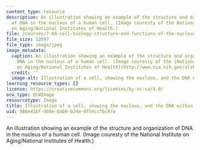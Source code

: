 ```yaml
---
content_type: resource
description: An illustration showing an example of the structure and organization
  of DNA in the nucleus of a human cell. (Image couresty of the National Institute
  on Aging/National Institutes of Health.)
file: /courses/7-60-cell-biology-structure-and-functions-of-the-nucleus-spring-2010/986e41bf468e0ab9b24a0f54ccf6c97a_7-60s10-th.jpg
file_size: 13597
file_type: image/jpeg
image_metadata:
  caption: An illustration showing an example of the structure and organization of
    DNA in the nucleus of a human cell. (Image couresty of the [National Institute
    on Aging/National Institutes of Health](http://www.nia.nih.gov/alzheimers).)
  credit: ''
  image-alt: Illustration of a cell, showing the nucleus, and the DNA within the nucleus.
learning_resource_types: []
license: https://creativecommons.org/licenses/by-nc-sa/4.0/
ocw_type: OCWImage
resourcetype: Image
title: Illustration of a cell, showing the nucleus, and the DNA within the nucleus
uid: 986e41bf-468e-0ab9-b24a-0f54ccf6c97a
---
```

An illustration showing an example of the structure and organization of DNA in the nucleus of a human cell. (Image couresty of the National Institute on Aging/National Institutes of Health.)